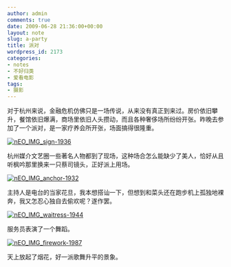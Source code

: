 ```yaml
---
author: admin
comments: true
date: 2009-06-28 21:36:00+00:00
layout: note
slug: a-party
title: 派对
wordpress_id: 2173
categories:
- notes
- 不好归类
- 爱看电影
tags:
- 摄影
---
```


对于杭州来说，金融危机仿佛只是一场传说，从来没有真正到来过。房价依旧攀升，餐馆依旧爆满，商场里依旧人头攒动，而且各种奢侈场所纷纷开张。昨晚去参加了一个派对，是一家疗养会所开张，场面搞得很隆重。

[![nEO_IMG_sign-1936](http://farm4.static.flickr.com/3362/3668723450_31301067e1.jpg)](http://www.flickr.com/photos/lookoo/3668723450/)

杭州媒介文艺圈一些著名人物都到了现场，这种场合怎么能缺少了美人，恰好从且听枫吟那里换来一只蔡司镜头，正好派上用场。

[![nEO_IMG_anchor-1932](http://farm4.static.flickr.com/3325/3667920699_b24da9de23.jpg)](http://www.flickr.com/photos/lookoo/3667920699/)

主持人是电台的当家花旦，我本想搭讪一下，但想到和菜头还在跑步机上孤独地裸奔，我又怎忍心独自去偷欢呢？遂作罢。

[![nEO_IMG_waitress-1944](http://farm4.static.flickr.com/3363/3667909967_dd4e973e0f.jpg)](http://www.flickr.com/photos/lookoo/3667909967/)

服务员表演了一个舞蹈。

[![nEO_IMG_firework-1987](http://farm4.static.flickr.com/3356/3667916909_5a91c35051.jpg)](http://www.flickr.com/photos/lookoo/3667916909/)

天上放起了烟花，好一派歌舞升平的景象。
